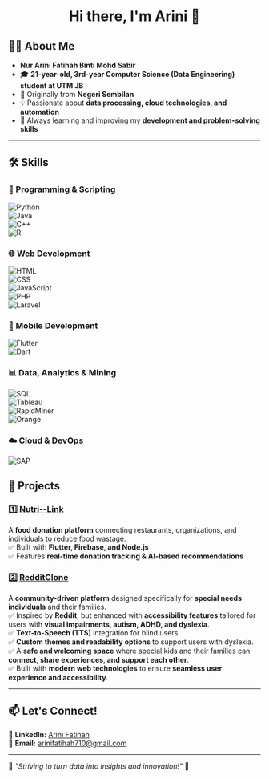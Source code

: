 <h1 align="center">Hi there, I'm Arini 👋</h1>

## 👩‍💻 About Me  
- **Nur Arini Fatihah Binti Mohd Sabir**  
- 🎓 **21-year-old, 3rd-year Computer Science (Data Engineering) student at UTM JB**  
- 📍 Originally from **Negeri Sembilan**  
- 💡 Passionate about **data processing, cloud technologies, and automation**  
- 🚀 Always learning and improving my **development and problem-solving skills**  

---

## 🛠️ Skills  

### 🔹 Programming & Scripting  
![Python](https://img.shields.io/badge/Python-3776AB?style=for-the-badge&logo=python&logoColor=white)  
![Java](https://img.shields.io/badge/Java-ED8B00?style=for-the-badge&logo=java&logoColor=white)  
![C++](https://img.shields.io/badge/C++-00599C?style=for-the-badge&logo=c%2B%2B&logoColor=white)  
![R](https://img.shields.io/badge/R-276DC3?style=for-the-badge&logo=r&logoColor=white)  

### 🌐 Web Development  
![HTML](https://img.shields.io/badge/HTML-E34F26?style=for-the-badge&logo=html5&logoColor=white)  
![CSS](https://img.shields.io/badge/CSS-1572B6?style=for-the-badge&logo=css3&logoColor=white)  
![JavaScript](https://img.shields.io/badge/JavaScript-F7DF1E?style=for-the-badge&logo=javascript&logoColor=black)  
![PHP](https://img.shields.io/badge/PHP-777BB4?style=for-the-badge&logo=php&logoColor=white)  
![Laravel](https://img.shields.io/badge/Laravel-FF2D20?style=for-the-badge&logo=laravel&logoColor=white)  

### 📱 Mobile Development  
![Flutter](https://img.shields.io/badge/Flutter-02569B?style=for-the-badge&logo=flutter&logoColor=white)  
![Dart](https://img.shields.io/badge/Dart-0175C2?style=for-the-badge&logo=dart&logoColor=white)  

### 📊 Data, Analytics & Mining  
![SQL](https://img.shields.io/badge/SQL-4479A1?style=for-the-badge&logo=postgresql&logoColor=white)  
![Tableau](https://img.shields.io/badge/Tableau-E97627?style=for-the-badge&logo=tableau&logoColor=white)  
![RapidMiner](https://img.shields.io/badge/RapidMiner-FF9F1C?style=for-the-badge&logo=rapidminer&logoColor=white)  
![Orange](https://img.shields.io/badge/Orange-FFA500?style=for-the-badge&logo=orange&logoColor=white)  

### ☁️ Cloud & DevOps  
![SAP](https://img.shields.io/badge/SAP-0FAAFF?style=for-the-badge&logo=sap&logoColor=white)  


## 🚀 Projects  

### 1️⃣ [Nutri--Link](https://github.com/arinifthh/Nutri-----Link)  
A **food donation platform** connecting restaurants, organizations, and individuals to reduce food wastage.  
✅ Built with **Flutter, Firebase, and Node.js**  
✅ Features **real-time donation tracking & AI-based recommendations**  

### 2️⃣ [RedditClone](https://github.com/oishylea/RedditClone)  
A **community-driven platform** designed specifically for **special needs individuals** and their families.  
✅ Inspired by **Reddit**, but enhanced with **accessibility features** tailored for users with **visual impairments, autism, ADHD, and dyslexia**.  
✅ **Text-to-Speech (TTS)** integration for blind users.  
✅ **Custom themes and readability options** to support users with dyslexia.  
✅ A **safe and welcoming space** where special kids and their families can **connect, share experiences, and support each other**.  
✅ Built with **modern web technologies** to ensure **seamless user experience and accessibility**.  


---
## 📫 Let's Connect!  

💼 **LinkedIn:** [Arini Fatihah](https://www.linkedin.com/in/arini-fatihah-305172262/)  
📧 **Email:** [arinifatihah710@gmail.com](mailto:arinifatihah710@gmail.com)  

---

🚀 *"Striving to turn data into insights and innovation!"* 🚀  

